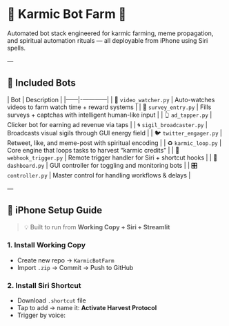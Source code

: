 # 🧱 Karmic Bot Farm 🧿

Automated bot stack engineered for karmic farming, meme propagation, and spiritual automation rituals — all deployable from iPhone using Siri spells.

—

## 🤖 Included Bots

| Bot | Description |
|——|-————|
| 🎥 `video_watcher.py` | Auto-watches videos to farm watch time + reward systems |
| 🧠 `survey_entry.py` | Fills surveys + captchas with intelligent human-like input |
| 👆 `ad_tapper.py` | Clicker bot for earning ad revenue via taps |
| 🌀 `sigil_broadcaster.py` | Broadcasts visual sigils through GUI energy field |
| 🐦 `twitter_engager.py` | Retweet, like, and meme-post with spiritual encoding |
| ♻️ `karmic_loop.py` | Core engine that loops tasks to harvest “karmic credits” |
| 🧬 `webhook_trigger.py` | Remote trigger handler for Siri + shortcut hooks |
| 🧭 `dashboard.py` | GUI controller for toggling and monitoring bots |
| 🎛 `controller.py` | Master control for handling workflows & delays |

—

## 📲 iPhone Setup Guide

> 💡 Built to run from **Working Copy + Siri + Streamlit**

### 1. Install Working Copy  
- Create new repo → `KarmicBotFarm`  
- Import `.zip` → Commit → Push to GitHub  

### 2. Install Siri Shortcut  
- Download `.shortcut` file  
- Tap to add → name it: **Activate Harvest Protocol**  
- Trigger by voice:  